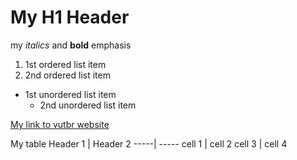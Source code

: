 # My H1 Header

my *italics* and **bold** emphasis

1. 1st ordered list item
  2. 2nd ordered list item
* 1st unordered list item
  * 2nd unordered list item
 
[My link to vutbr website](https://www.google.com)

My table
Header 1 | Header 2
-----| -----
cell 1 | cell 2
cell 3 | cell 4


  
